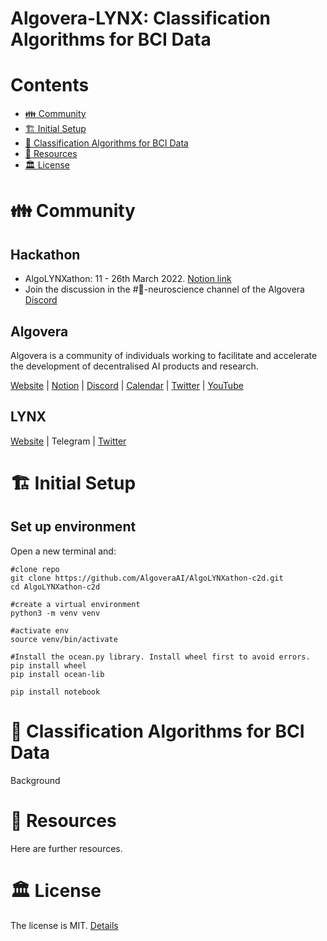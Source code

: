 # Algovera-LYNX: Classification Algorithms for BCI Data

# Contents

- [👪 Community](#-community)
- [🏗 Initial Setup](#-initial-setup)
- [🧠 Classification Algorithms for BCI Data](#-classification-algorithms-for-bci-data)
- [🤖 Resources](#-resources)
- [🏛 License](#-license)

# 👪 Community

## Hackathon
- AlgoLYNXathon: 11 - 26th March 2022. [Notion link](https://phas3.notion.site/AlgoLYNXathon-b2362fb5ac28462aaaba0d502cbe89ab)
- Join the discussion in the #🧠-neuroscience channel of the Algovera [Discord](https://discord.gg/e65RuHSDS5)

## Algovera

Algovera is a community of individuals working to facilitate and accelerate the development of decentralised AI products and research.

[Website](https://www.algovera.ai/) | [Notion](https://algovera.notion.site/) | [Discord](https://discord.gg/e65RuHSDS5) | [Calendar](https://calendar.google.com/calendar/embed?src=c_4qajdfj4imie9cpnkbvkrc7ri4%40group.calendar.google.com) | [Twitter](https://twitter.com/AlgoveraAI) | [YouTube](https://www.youtube.com/channel/UC2A5iUpP6k52ZZmC8LFj1IA) 

## LYNX

[Website](https://www.phas3.io/lynx) | Telegram | [Twitter](https://twitter.com/LYNX_Technology) 

# 🏗 Initial Setup 

## Set up environment

Open a new terminal and:
```console
#clone repo
git clone https://github.com/AlgoveraAI/AlgoLYNXathon-c2d.git
cd AlgoLYNXathon-c2d

#create a virtual environment
python3 -m venv venv

#activate env
source venv/bin/activate

#Install the ocean.py library. Install wheel first to avoid errors.
pip install wheel
pip install ocean-lib

pip install notebook
```

# 🧠 Classification Algorithms for BCI Data

Background

# 🤖 Resources

Here are further resources.

# 🏛 License

The license is MIT. [Details](LICENSE)
